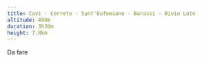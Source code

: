 ```yaml
---
title: Cavi - Cerreto - Sant'Eufemiano - Barassi - Bivio Loto
altitude: 490m
duration: 3h30m
height: 7.8km
---
```


Da fare
